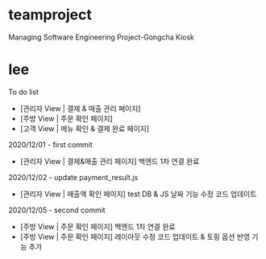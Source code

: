 # teamproject
Managing Software Engineering Project-Gongcha Kiosk

# lee

To do list
- [관리자 View | 결제 & 매출 관리 페이지] 
- [주방 View | 주문 확인 페이지]
- [고객 View | 메뉴 확인 & 결제 완료 페이지]

2020/12/01 - first commit
- [관리자 View | 결제&매출 관리 페이지] 백엔드 1차 연결 완료 

2020/12/02 - update payment_result.js
- [관리자 View | 매출액 확인 페이지] test DB & JS 날짜 기능 수정 코드 업데이트

2020/12/05 - second commit 
- [주방 View | 주문 확인 페이지] 백엔드 1차 연결 완료
- [주방 View | 주문 확인 페이지] 레이아웃 수정 코드 업데이트 & 토핑 옵션 반영 기능 추가

